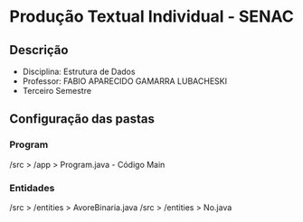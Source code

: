 # Produção Textual Individual - SENAC

## Descrição
<ul>
  <li>Disciplina: Estrutura de Dados</li>
  <li>Professor: FABIO APARECIDO GAMARRA LUBACHESKI</li>
  <li>Terceiro Semestre</li>
</ul>

## Configuração das pastas

### Program 
/src > /app > Program.java - Código Main

### Entidades
/src > /entities > AvoreBinaria.java
/src > /entities > No.java

